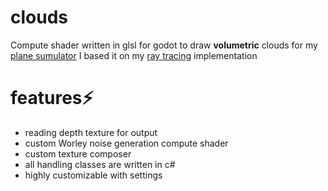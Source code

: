 # clouds
Compute shader written in glsl for godot to draw **volumetric** clouds for my [plane sumulator](https://github.com/LeaveMyAlpaca/Flight-sim)
I based it on my [ray tracing]() implementation 
# features⚡️
- reading depth texture for output 
- custom Worley noise generation compute shader
- custom texture composer
- all handling classes are written in c#
- highly customizable with settings
